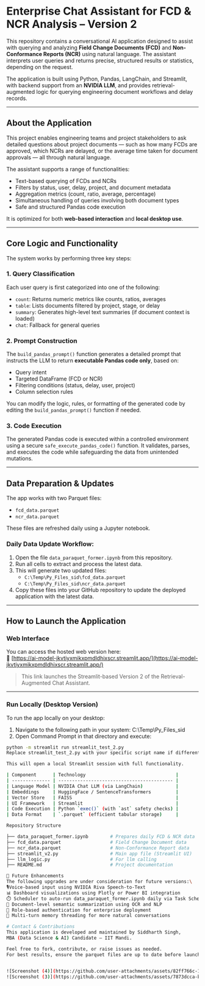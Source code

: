 # Enterprise Chat Assistant for FCD & NCR Analysis – Version 2

This repository contains a conversational AI application designed to assist with querying and analyzing **Field Change Documents (FCD)** and **Non-Conformance Reports (NCR)** using natural language. The assistant interprets user queries and returns precise, structured results or statistics, depending on the request.

The application is built using Python, Pandas, LangChain, and Streamlit, with backend support from an **NVIDIA LLM**, and provides retrieval-augmented logic for querying engineering document workflows and delay records.

---

## About the Application

This project enables engineering teams and project stakeholders to ask detailed questions about project documents — such as how many FCDs are approved, which NCRs are delayed, or the average time taken for document approvals — all through natural language.

The assistant supports a range of functionalities:
- Text-based querying of FCDs and NCRs
- Filters by status, user, delay, project, and document metadata
- Aggregation metrics (count, ratio, average, percentage)
- Simultaneous handling of queries involving both document types
- Safe and structured Pandas code execution

It is optimized for both **web-based interaction** and **local desktop use**.

---

## Core Logic and Functionality

The system works by performing three key steps:

### 1. **Query Classification**
Each user query is first categorized into one of the following:
- `count`: Returns numeric metrics like counts, ratios, averages
- `table`: Lists documents filtered by project, stage, or delay
- `summary`: Generates high-level text summaries (if document context is loaded)
- `chat`: Fallback for general queries

### 2. **Prompt Construction**
The `build_pandas_prompt()` function generates a detailed prompt that instructs the LLM to return **executable Pandas code only**, based on:
- Query intent
- Targeted DataFrame (FCD or NCR)
- Filtering conditions (status, delay, user, project)
- Column selection rules

You can modify the logic, rules, or formatting of the generated code by editing the `build_pandas_prompt()` function if needed.

### 3. **Code Execution**
The generated Pandas code is executed within a controlled environment using a secure `safe_execute_pandas_code()` function. It validates, parses, and executes the code while safeguarding the data from unintended mutations.

---

##  Data Preparation & Updates

The app works with two Parquet files:
- `fcd_data.parquet`
- `ncr_data.parquet`

These files are refreshed daily using a Jupyter notebook.

### Daily Data Update Workflow:

1. Open the file `data_paraquet_former.ipynb` from this repository.
2. Run all cells to extract and process the latest data.
3. This will generate two updated files:
   - `C:\Temp\Py_Files_sid\fcd_data.parquet`
   - `C:\Temp\Py_Files_sid\ncr_data.parquet`
4. Copy these files into your GitHub repository to update the deployed application with the latest data.

---

##  How to Launch the Application

### Web Interface
You can access the hosted web version here:  
🔗 [https://ai-model-jkvtiyxmikxpmdldhixscr.streamlit.app/](https://ai-model-jkvtiyxmikxpmdldhixscr.streamlit.app/)  
> This link launches the Streamlit-based Version 2 of the Retrieval-Augmented Chat Assistant.

---

### Run Locally (Desktop Version)

To run the app locally on your desktop:

1. Navigate to the following path in your system: C:\Temp\Py_Files_sid
2. Open Command Prompt in that directory and execute:
```bash
python -m streamlit run streamlit_test_2.py
Replace streamlit_test_2.py with your specific script name if different.

This will open a local Streamlit session with full functionality.

| Component      | Technology                                 |
| -------------- | ------------------------------------------ |
| Language Model | NVIDIA Chat LLM (via LangChain)            |
| Embeddings     | HuggingFace / SentenceTransformers         |
| Vector Store   | FAISS                                      |
| UI Framework   | Streamlit                                  |
| Code Execution | Python `exec()` (with `ast` safety checks) |
| Data Format    | `.parquet` (efficient tabular storage)     |

Repository Structure

├── data_paraquet_former.ipynb        # Prepares daily FCD & NCR data
├── fcd_data.parquet                  # Field Change Document data
├── ncr_data.parquet                  # Non-Conformance Report data
├── streamlit_v2.py                   # Main app file (Streamlit UI)
├── llm_logic.py                      # For llm calling
├── README.md                         # Project documentation

🚧 Future Enhancements
The following upgrades are under consideration for future versions:\
🎙Voice-based input using NVIDIA Riva Speech-to-Text
📊 Dashboard visualizations using Plotly or Power BI integration
⏱️ Scheduler to auto-run data_paraquet_former.ipynb daily via Task Scheduler
🧾 Document-level semantic summarization using OCR and NLP
🔐 Role-based authentication for enterprise deployment
💬 Multi-turn memory threading for more natural conversations

# Contact & Contributions
This application is developed and maintained by Siddharth Singh,
MBA (Data Science & AI) Candidate – IIT Mandi.

Feel free to fork, contribute, or raise issues as needed.
For best results, ensure the parquet files are up to date before launching the app. Use the instructions above to refresh the data.


![Screenshot (4)](https://github.com/user-attachments/assets/82ff766c-1933-4b72-b10f-39e9275b1b6c)
![Screenshot (3)](https://github.com/user-attachments/assets/7873dcca-ba66-4763-9ff4-becdc549fb5d)
